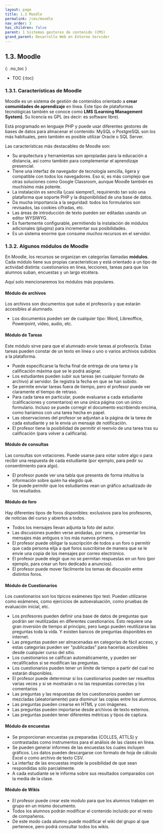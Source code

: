 ```yaml
---
layout: page
title: 1.3 Moodle
permalink: /cms/moodle
nav_order: 3
has_children: false
parent: 1 Sistemas gestores de contenido (CMS)
grand_parent: Desarrollo Web en Entorno Servidor
---
```


## 1.3. Moodle
{: .no_toc }

- TOC
{:toc}

### 1.3.1. Características de Moodle

Moodle es un sistema de gestión de contenidos orientado a **crear comunidades de aprendizaje** en línea. Este tipo de plataformas tecnológicas también se conoce como **LMS (Learning Management System)**. Su licencia es GPL (es decir: es software libre).

Está programado en lenguaje PHP y puede usar diferentes gestores de bases de datos para almacenar el contenido: MySQL o PostgreSQL son los más habituales, pero también es posible utilizar Oracle o SQL Server.

Las características más destacables de Moodle son:

* Su arquitectura y herramientas son apropiadas para la educación a distancia, así como también para complementar el aprendizaje presencial. 
* Tiene una interfaz de navegador de tecnología sencilla, ligera y compatible con todos los navegadores. Eso sí, es más complejo que otras soluciones como Google Classroom, aunque Moodle también es muchísimo más potente.
* La instalación es sencilla (¡casi siempre!), requiriendo tan solo una plataforma que soporte PHP y la disponibilidad de una base de datos. 
* Da mucha importancia a la seguridad: todos los formularios son revisados, las cookies cifradas, etc. 
* Las áreas de introducción de texto pueden ser editadas usando un editor WYSIWYG.
* Es fuertemente configurable, permitiendo la instalación de módulos adicionales (plugins) para incrementar sus posibilidades.
* Es un sistema enorme que consume *muchos* recursos en el servidor.

### 1.3.2. Algunos módulos de Moodle

En Moodle, los recursos se organizan en categorías llamadas **módulos**. Cada módulo tiene sus propias características y está orientado a un tipo de actividad distinta: cuestionarios en línea, lecciones, tareas para que los alumnos suban, encuestas y un largo etcétera.

Aquí solo mencionaremos los módulos más populares.

#### Módulo de archivos

Los archivos son documentos que sube el profesor/a y que estarán accesibles al alumnado.

* Los documentos pueden ser de cualquier tipo: Word, Libreoffice, Powerpoint, vídeo, audio, etc. 

#### Módulo de Tareas

Este módulo sirve para que el alumnado envíe tareas al profesor/a. Estas tareas pueden constar de un texto en línea o uno o varios archivos subidos a la plataforma.

* Puede especificarse la fecha final de entrega de una tarea y la calificación máxima que se le podrá asignar. 
* Los estudiantes pueden subir sus tareas (en cualquier formato de archivo) al servidor. Se registra la fecha en que se han subido. 
* Se permite enviar tareas fuera de tiempo, pero el profesor puede ver claramente el tiempo de retraso. 
* Para cada tarea en particular, puede evaluarse a cada estudiante (calificaciones y comentarios) en una única página con un único formulario. Incluso se puede corregir el documento escribiendo encima, como haríamos con una tarea hecha en papel.
* Las observaciones del profesor se adjuntan a la página de la tarea de cada estudiante y se le envía un mensaje de notificación. 
* El profesor tiene la posibilidad de permitir el reenvío de una tarea tras su calificación (para volver a calificarla). 

#### Módulo de consultas

Las consultas son votaciones. Puede usarse para votar sobre algo o para recibir una respuesta de cada estudiante (por ejemplo, para pedir su consentimiento para algo).

* El profesor puede ver una tabla que presenta de forma intuitiva la información sobre quién ha elegido qué. 
* Se puede permitir que los estudiantes vean un gráfico actualizado de los resultados. 

#### Módulo de foro

Hay diferentes tipos de foros disponibles: exclusivos para los profesores, de noticias del curso y abiertos a todos.

* Todos los mensajes llevan adjunta la foto del autor. 
* Las discusiones pueden verse anidadas, por rama, o presentar los mensajes más antiguos o los más nuevos primero. 
* El profesor puede obligar la suscripción de todos a un foro o permitir que cada persona elija a qué foros suscribirse de manera que se le envíe una copia de los mensajes por correo electrónico. 
* El profesor puede elegir que no se permitan respuestas en un foro (por ejemplo, para crear un foro dedicado a anuncios). 
* El profesor puede mover fácilmente los temas de discusión entre distintos foros. 

#### Módulo de Cuestionarios

Los cuestionarios son los típicos exámenes tipo test. Pueden utilizarse como exámenes, como ejercicios de autoevaluación, como pruebas de evaluación inicial, etc.

* Los profesores pueden definir una base de datos de preguntas que podrán ser reutilizadas en diferentes cuestionarios. Esto requiere una gran inversión de tiempo al principio, pero luego pueden reutilizarse las preguntas toda la vida. Y existen bancos de preguntas disponibles en internet.
* Las preguntas pueden ser almacenadas en categorías de fácil acceso, y estas categorías pueden ser "publicadas" para hacerlas accesibles desde cualquier curso del sitio. 
* Los cuestionarios se califican automáticamente, y pueden ser recalificados si se modifican las preguntas. 
* Los cuestionarios pueden tener un límite de tiempo a partir del cual no estarán disponibles. 
* El profesor puede determinar si los cuestionarios pueden ser resueltos varias veces y si se mostrarán o no las respuestas correctas y los comentarios 
* Las preguntas y las respuestas de los cuestionarios pueden ser mezcladas (aleatoriamente) para disminuir las copias entre los alumnos. 
* Las preguntas pueden crearse en HTML y con imágenes. 
* Las preguntas pueden importarse desde archivos de texto externos. 
* Las preguntas pueden tener diferentes métricas y tipos de captura.

#### Módulo de encuestas

* Se proporcionan encuestas ya preparadas (COLLES, ATTLS) y contrastadas como instrumentos para el análisis de las clases en línea. 
* Se pueden generar informes de las encuestas los cuales incluyen gráficos. Los datos pueden descargarse con formato de hoja de cálculo Excel o como archivo de texto CSV. 
* La interfaz de las encuestas impide la posibilidad de que sean respondidas sólo parcialmente. 
* A cada estudiante se le informa sobre sus resultados comparados con la media de la clase. 

#### Módulo de Wikis

* El profesor puede crear este modulo para que los alumnos trabajen en grupo en un mismo documento. 
* Todos los alumnos podrán modificar el contenido incluido por el resto de compañeros. 
* De este modo cada alumno puede modificar el wiki del grupo al que pertenece, pero podrá consultar todos los wikis. 
    
